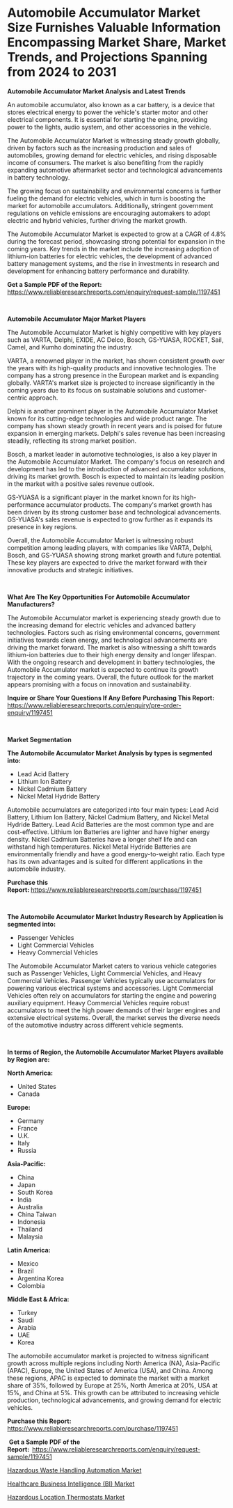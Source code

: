 <p><h1>Automobile Accumulator Market Size Furnishes Valuable Information Encompassing Market Share, Market Trends, and Projections Spanning from 2024 to 2031</h1></p><p><strong>Automobile Accumulator Market Analysis and Latest Trends</strong></p>
<p><p>An automobile accumulator, also known as a car battery, is a device that stores electrical energy to power the vehicle's starter motor and other electrical components. It is essential for starting the engine, providing power to the lights, audio system, and other accessories in the vehicle.</p><p>The Automobile Accumulator Market is witnessing steady growth globally, driven by factors such as the increasing production and sales of automobiles, growing demand for electric vehicles, and rising disposable income of consumers. The market is also benefiting from the rapidly expanding automotive aftermarket sector and technological advancements in battery technology.</p><p>The growing focus on sustainability and environmental concerns is further fueling the demand for electric vehicles, which in turn is boosting the market for automobile accumulators. Additionally, stringent government regulations on vehicle emissions are encouraging automakers to adopt electric and hybrid vehicles, further driving the market growth.</p><p>The Automobile Accumulator Market is expected to grow at a CAGR of 4.8% during the forecast period, showcasing strong potential for expansion in the coming years. Key trends in the market include the increasing adoption of lithium-ion batteries for electric vehicles, the development of advanced battery management systems, and the rise in investments in research and development for enhancing battery performance and durability.</p></p>
<p><strong>Get a Sample PDF of the Report:&nbsp;</strong> <a href="https://www.reliableresearchreports.com/enquiry/request-sample/1197451">https://www.reliableresearchreports.com/enquiry/request-sample/1197451</a></p>
<p>&nbsp;</p>
<p><strong>Automobile Accumulator Major Market Players</strong></p>
<p><p>The Automobile Accumulator Market is highly competitive with key players such as VARTA, Delphi, EXIDE, AC Delco, Bosch, GS-YUASA, ROCKET, Sail, Camel, and Kumho dominating the industry. </p><p>VARTA, a renowned player in the market, has shown consistent growth over the years with its high-quality products and innovative technologies. The company has a strong presence in the European market and is expanding globally. VARTA's market size is projected to increase significantly in the coming years due to its focus on sustainable solutions and customer-centric approach.</p><p>Delphi is another prominent player in the Automobile Accumulator Market known for its cutting-edge technologies and wide product range. The company has shown steady growth in recent years and is poised for future expansion in emerging markets. Delphi's sales revenue has been increasing steadily, reflecting its strong market position.</p><p>Bosch, a market leader in automotive technologies, is also a key player in the Automobile Accumulator Market. The company's focus on research and development has led to the introduction of advanced accumulator solutions, driving its market growth. Bosch is expected to maintain its leading position in the market with a positive sales revenue outlook.</p><p>GS-YUASA is a significant player in the market known for its high-performance accumulator products. The company's market growth has been driven by its strong customer base and technological advancements. GS-YUASA's sales revenue is expected to grow further as it expands its presence in key regions.</p><p>Overall, the Automobile Accumulator Market is witnessing robust competition among leading players, with companies like VARTA, Delphi, Bosch, and GS-YUASA showing strong market growth and future potential. These key players are expected to drive the market forward with their innovative products and strategic initiatives.</p></p>
<p>&nbsp;</p>
<p><strong>What Are The Key Opportunities For Automobile Accumulator Manufacturers?</strong></p>
<p><p>The Automobile Accumulator market is experiencing steady growth due to the increasing demand for electric vehicles and advanced battery technologies. Factors such as rising environmental concerns, government initiatives towards clean energy, and technological advancements are driving the market forward. The market is also witnessing a shift towards lithium-ion batteries due to their high energy density and longer lifespan. With the ongoing research and development in battery technologies, the Automobile Accumulator market is expected to continue its growth trajectory in the coming years. Overall, the future outlook for the market appears promising with a focus on innovation and sustainability.</p></p>
<p><strong>Inquire or Share Your Questions If Any Before Purchasing This Report:</strong> <a href="https://www.reliableresearchreports.com/enquiry/pre-order-enquiry/1197451">https://www.reliableresearchreports.com/enquiry/pre-order-enquiry/1197451</a></p>
<p>&nbsp;</p>
<p><strong>Market Segmentation</strong></p>
<p><strong>The Automobile Accumulator Market Analysis by types is segmented into:</strong></p>
<p><ul><li>Lead Acid Battery</li><li>Lithium Ion Battery</li><li>Nickel Cadmium Battery</li><li>Nickel Metal Hydride Battery</li></ul></p>
<p><p>Automobile accumulators are categorized into four main types: Lead Acid Battery, Lithium Ion Battery, Nickel Cadmium Battery, and Nickel Metal Hydride Battery. Lead Acid Batteries are the most common type and are cost-effective. Lithium Ion Batteries are lighter and have higher energy density. Nickel Cadmium Batteries have a longer shelf life and can withstand high temperatures. Nickel Metal Hydride Batteries are environmentally friendly and have a good energy-to-weight ratio. Each type has its own advantages and is suited for different applications in the automobile industry.</p></p>
<p><strong>Purchase this Report:&nbsp;</strong><a href="https://www.reliableresearchreports.com/purchase/1197451">https://www.reliableresearchreports.com/purchase/1197451</a></p>
<p>&nbsp;</p>
<p><strong>The Automobile Accumulator Market Industry Research by Application is segmented into:</strong></p>
<p><ul><li>Passenger Vehicles</li><li>Light Commercial Vehicles</li><li>Heavy Commercial Vehicles</li></ul></p>
<p><p>The Automobile Accumulator Market caters to various vehicle categories such as Passenger Vehicles, Light Commercial Vehicles, and Heavy Commercial Vehicles. Passenger Vehicles typically use accumulators for powering various electrical systems and accessories. Light Commercial Vehicles often rely on accumulators for starting the engine and powering auxiliary equipment. Heavy Commercial Vehicles require robust accumulators to meet the high power demands of their larger engines and extensive electrical systems. Overall, the market serves the diverse needs of the automotive industry across different vehicle segments.</p></p>
<p>&nbsp;</p>
<p><strong>In terms of Region, the Automobile Accumulator Market Players available by Region are:</strong></p>
<p>
    <p> <strong> North America: </strong>
        <ul>
            <li>United States</li>
            <li>Canada</li>
        </ul>
        </p> 
    <p> <strong> Europe: </strong>
        <ul>
            <li>Germany</li>
            <li>France</li>
            <li>U.K.</li>
            <li>Italy</li>
            <li>Russia</li>
        </ul>
        </p> 
    <p> <strong> Asia-Pacific: </strong>
        <ul>
            <li>China</li>
            <li>Japan</li>
            <li>South Korea</li>
            <li>India</li>
            <li>Australia</li>
            <li>China Taiwan</li>
            <li>Indonesia</li>
            <li>Thailand</li>
            <li>Malaysia</li>
        </ul>
        </p> 
    <p> <strong> Latin America: </strong>
        <ul>
            <li>Mexico</li>
            <li>Brazil</li>
            <li>Argentina Korea</li>
            <li>Colombia</li>
        </ul>
        </p> 
    <p> <strong> Middle East & Africa: </strong>
        <ul>
            <li>Turkey</li>
            <li>Saudi</li>
            <li>Arabia</li>
            <li>UAE</li>
            <li>Korea</li>
        </ul>
    </p>
    </p>
<p><p>The automobile accumulator market is projected to witness significant growth across multiple regions including North America (NA), Asia-Pacific (APAC), Europe, the United States of America (USA), and China. Among these regions, APAC is expected to dominate the market with a market share of 35%, followed by Europe at 25%, North America at 20%, USA at 15%, and China at 5%. This growth can be attributed to increasing vehicle production, technological advancements, and growing demand for electric vehicles.</p></p>
<p><strong>Purchase this Report: </strong><a href="https://www.reliableresearchreports.com/purchase/1197451">https://www.reliableresearchreports.com/purchase/1197451</a></p>
<p>&nbsp;<strong>Get a Sample PDF of the Report:&nbsp;&nbsp;</strong><a href="https://www.reliableresearchreports.com/enquiry/request-sample/1197451">https://www.reliableresearchreports.com/enquiry/request-sample/1197451</a></p>
<p><strong></strong></p>
<p><p><a href="https://view.publitas.com/reportprime-1/hazardous-waste-handling-automation-market-research-report-forecasted-for-period-from-2023-2030-by-market-type-market-application-and-region/">Hazardous Waste Handling Automation Market</a></p><p><a href="https://view.publitas.com/reportprime-1/global-healthcare-business-intelligence-bi-market-by-types-applications-and-major-players-with-regional-growth-rate-analysis-and-development-situation-from-2023-to-2030/">Healthcare Business Intelligence (BI) Market</a></p><p><a href="https://view.publitas.com/reportprime-1/hazardous-location-thermostats-market-dynamics-2023-2030-also-about-its-market-trends-projections-and-opportunities/">Hazardous Location Thermostats Market</a></p></p>